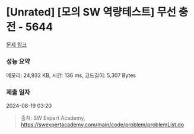 # [Unrated] [모의 SW 역량테스트] 무선 충전 - 5644 

[문제 링크](https://swexpertacademy.com/main/code/problem/problemDetail.do?contestProbId=AWXRDL1aeugDFAUo) 

### 성능 요약

메모리: 24,932 KB, 시간: 136 ms, 코드길이: 5,307 Bytes

### 제출 일자

2024-08-19 03:20



> 출처: SW Expert Academy, https://swexpertacademy.com/main/code/problem/problemList.do